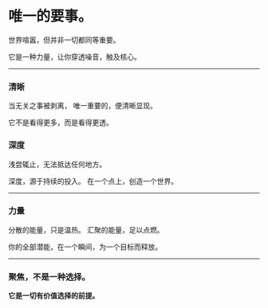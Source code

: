 

# **唯一的要事。**

世界喧嚣，但并非一切都同等重要。

它是一种力量，让你穿透噪音，触及核心。

---

### **清晰**

当无关之事被剥离，
唯一重要的，便清晰显现。

它不是看得更多，而是看得更透。


### **深度**

浅尝辄止，无法抵达任何地方。

深度，源于持续的投入。
在一个点上，创造一个世界。

---

### **力量**

分散的能量，只是温热。
汇聚的能量，足以点燃。

你的全部潜能，在一个瞬间，为一个目标而释放。

---

### **聚焦，不是一种选择。**
**它是一切有价值选择的前提。**